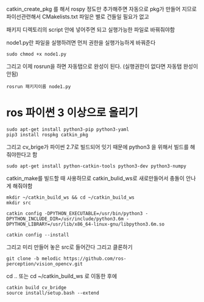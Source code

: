 catkin_create_pkg 를 해서 
rospy 정도만 추가해주면 자동으로 pkg가 만들어 지므로 
파이선관련해서 CMakelists.txt 파일은 별로 건들일 필요가 없고

패키지 디렉토리의 script 안에 넣어주면 되고 
실행가능한 파일로 바꿔줘야함

node1.py란 파일을 실행하려면 먼저 권한을 실행가능하게 바꿔준다
```
sudo chmod +x node1.py
```

그리고 이제 rosrun을 하면 자동탭으로 완성이 된다. (실행권한이 없다면 자동탭 완성이 안됨)

```
rosrun 패키지이름 node1.py
```

# ros 파이썬 3 이상으로 올리기
```
sudo apt-get install python3-pip python3-yaml
pip3 install rospkg catkin_pkg
```
그리고 cv_brige가 파이썬 2.7로 빌드되어 잇기 때문에 python3 을 위해서 빌드를 해줘야한다고 함

```
sudo apt-get install python-catkin-tools python3-dev python3-numpy
```
catkin_make를 빌드할 때 사용하므로 
catkin_bulid_ws로 새로만들어서 충돌이 안나게 해줘야함

```
mkdir ~/catkin_build_ws && cd ~/catkin_build_ws
mkdir src

catkin config -DPYTHON_EXECUTABLE=/usr/bin/python3 -DPYTHON_INCLUDE_DIR=/usr/include/python3.6m -DPYTHON_LIBRARY=/usr/lib/x86_64-linux-gnu/libpython3.6m.so

catkin config --install
```

그리고 미리 만들어 놓은 src로 들어간다
그리고 클론하기
```
git clone -b melodic https://github.com/ros-perception/vision_opencv.git
```
cd .. 또는 cd ~/catkin_build_ws 로 이동한 후에 
```
catkin build cv_bridge
source install/setup.bash --extend
```